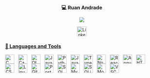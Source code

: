 <p align="center">
  <h3 align="center">💻 Ruan Andrade</h3>
</p>

<p align="center">
  <a href="https://github.com/DenverCoder1/readme-typing-svg">
    <img src="https://readme-typing-svg.demolab.com/?lines=Full-stack%20developer;10%2B%20years%20of%20coding%20experience;Always%20learning%20new%20things&font=Fira%20Code&center=true&width=440&height=45&color=5C81FA&vCenter=true&pause=1000&size=22" /></a>
</p>

<p align="center">
  <a href="https://www.linkedin.com/in/ruanmoa"><img width="32px" alt="LinkedIn" title="LinkedIn" src="https://cdn.jsdelivr.net/gh/devicons/devicon@latest/icons/linkedin/linkedin-original.svg" />
</p>

<h3> 🧰 Languages and Tools </h3>
<img align="left" alt="C" width="30px" style="padding-right:10px;" src="https://cdn.jsdelivr.net/gh/devicons/devicon@latest/icons/c/c-original.svg" />
<img align="left" alt="C++" width="30px" style="padding-right:10px;" src="https://cdn.jsdelivr.net/gh/devicons/devicon@latest/icons/cplusplus/cplusplus-original.svg" />
<img align="left" alt="Qt" width="30px" style="padding-right:10px;" src="https://cdn.jsdelivr.net/gh/devicons/devicon@latest/icons/qt/qt-original.svg" />
<img align="left" alt="Java" width="30px" style="padding-right:10px;" src="https://cdn.jsdelivr.net/gh/devicons/devicon/icons/java/java-original.svg"/>
<img align="left" alt="Python" width="30px" style="padding-right:10px;" src="https://cdn.jsdelivr.net/gh/devicons/devicon/icons/python/python-plain.svg" />
<img align="left" alt="JavaScript" width="30px" style="padding-right:10px;" src="https://cdn.jsdelivr.net/gh/devicons/devicon/icons/javascript/javascript-plain.svg" />
<img align="left" alt="TypeScript" width="30px" style="padding-right:10px;" src="https://cdn.jsdelivr.net/gh/devicons/devicon/icons/typescript/typescript-plain.svg" />
<img align="left" alt="NodeJS" width="30px" style="padding-right:10px;" src="https://cdn.jsdelivr.net/gh/devicons/devicon/icons/nodejs/nodejs-original.svg" />
<img align="left" alt="React" width="30px" style="padding-right:10px;" src="https://cdn.jsdelivr.net/gh/devicons/devicon/icons/react/react-original.svg" />
<img align="left" alt="Angular" width="30px" style="padding-right:10px;" src="https://cdn.jsdelivr.net/gh/devicons/devicon/icons/angularjs/angularjs-plain.svg" />
<img align="left" alt="HTML" width="30px" style="padding-right:10px;" src="https://cdn.jsdelivr.net/gh/devicons/devicon/icons/html5/html5-plain.svg" />
<img align="left" alt="CSS" width="30px" style="padding-right:10px;" src="https://cdn.jsdelivr.net/gh/devicons/devicon/icons/css3/css3-plain.svg" />
<img align="left" alt="Linux" width="30px" style="padding-right:10px;" src="https://cdn.jsdelivr.net/gh/devicons/devicon/icons/linux/linux-original.svg" />
<img align="left" alt="Git" width="30px" style="padding-right:10px;" src="https://cdn.jsdelivr.net/gh/devicons/devicon/icons/git/git-original.svg" />
<img align="left" alt="PostgreSQL" width="30px" style="padding-right:10px;" src="https://cdn.jsdelivr.net/gh/devicons/devicon@latest/icons/postgresql/postgresql-original.svg" />
<img align="left" alt="SQLServer" width="30px" style="padding-right:10px;" src="https://cdn.jsdelivr.net/gh/devicons/devicon@latest/icons/microsoftsqlserver/microsoftsqlserver-original.svg" />
<img align="left" alt="MySQL" width="30px" style="padding-right:10px;" src="https://cdn.jsdelivr.net/gh/devicons/devicon@latest/icons/mysql/mysql-original.svg" />
<img align="left" alt="SQLite" width="30px" style="padding-right:10px;" src="https://cdn.jsdelivr.net/gh/devicons/devicon@latest/icons/sqlite/sqlite-original.svg" />
<img align="left" alt="MongoDB" width="30px" style="padding-right:10px;" src="https://cdn.jsdelivr.net/gh/devicons/devicon@latest/icons/mongodb/mongodb-original.svg" />
<img align="left" alt="VSCode" width="30px" style="padding-right:10px;" src="https://cdn.jsdelivr.net/gh/devicons/devicon@latest/icons/vscode/vscode-original.svg" />          
<br />
